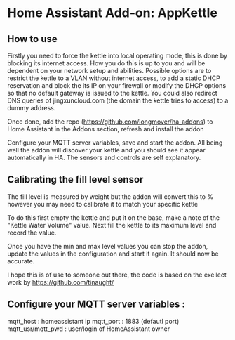 # Home Assistant Add-on: AppKettle

## How to use

Firstly you need to force the kettle into local operating mode, this is done by blocking its internet access.  How you do this is up to you and will be dependent on your network setup and abilities. Possible options are to restrict the kettle to a VLAN without internet access, to add a static DHCP reservation and block the its IP on your firewall or modify the DHCP options so that no default gateway is issued to the kettle.  You could also redirect DNS queries of jingxuncloud.com (the domain the kettle tries to access) to a dummy address.

Once done, add the repo (https://github.com/longmover/ha_addons) to Home Assistant in the Addons section, refresh and install the addon

Configure your MQTT server variables, save and start the addon.  All being well the addon will discover your kettle and you should see it appear automatically in HA.  The sensors and controls are self explanatory.

## Calibrating the fill level sensor

The fill level is measured by weight but the addon will convert this to % however you may need to calibrate it to match your specific kettle

To do this first empty the kettle and put it on the base, make a note of the "Kettle Water Volume" value.  Next fill the kettle to its maximum level and record the value.

Once you have the min and max level values you can stop the addon, update the values in the configuration and start it again.  It should now be accurate.

I hope this is of use to someone out there, the code is based on the exellect work by https://github.com/tinaught/


## Configure your MQTT server variables :
mqtt_host : homeassistant ip
mqtt_port : 1883 (defautl port)
mqtt_usr/mqtt_pwd : user/login of HomeAssistant owner
